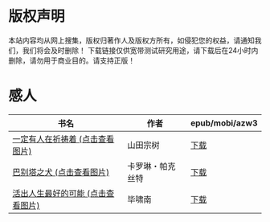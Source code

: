 # 版权声明

本站内容均从网上搜集，版权归著作人及版权方所有，如侵犯您的权益，请通知我们，我们将会及时删除！ 下载链接仅供宽带测试研究用途，请下载后在24小时内删除，请勿用于商业目的。请支持正版！

# 感人

| 书名 | 作者 | epub/mobi/azw3 |
| --- | --- | --- |
| [一定有人在祈祷着 (点击查看图片)](https://www.dushupai.com/attachment/2024/06/09/ee1e6642cc0e61a8.jpg) | 山田宗树 | [下载](https://url89.ctfile.com/f/31084289-1356983299-f98eb2?p=8866) |
| [巴别塔之犬 (点击查看图片)](https://www.dushupai.com/attachment/2024/06/06/c7b89a785a2474c1.jpg) | 卡罗琳・帕克丝特 | [下载](https://url89.ctfile.com/f/31084289-1357032178-12fb03?p=8866) |
| [活出人生最好的可能 (点击查看图片)](https://www.dushupai.com/attachment/2024/06/04/daa20e35ee0463a4.jpg) | 毕啸南 | [下载](https://url89.ctfile.com/f/31084289-1357021909-536ba4?p=8866) |
